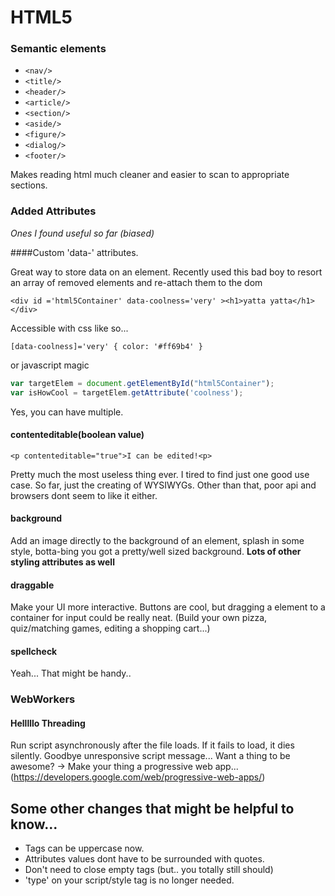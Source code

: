 # HTML5

### Semantic elements

- `<nav/>`
- `<title/>`
- `<header/>`
- `<article/>`
- `<section/>`
- `<aside/>`
- `<figure/>`
- `<dialog/>`
- `<footer/>`

Makes reading html much cleaner and easier to scan to appropriate sections.


### Added Attributes
*Ones I found useful so far (biased)*

####Custom 'data-' attributes.

Great way to store data on an element.
Recently used this bad boy to resort an array of removed elements and re-attach them to the dom

`<div id ='html5Container' data-coolness='very' ><h1>yatta yatta</h1></div>`

Accessible with css like so...

`[data-coolness]='very' {
  color: '#ff69b4'
  }`

   or javascript magic
```javascript
var targetElem = document.getElementById("html5Container");
var isHowCool = targetElem.getAttribute('coolness');
```

Yes, you can have multiple.

#### contenteditable(boolean value)

`<p contenteditable="true">I can be edited!<p>`

Pretty much the most useless thing ever. I tired to find just one good use case. So far, just the creating of WYSIWYGs. Other than that, poor api and browsers dont seem to like it either.

#### background
Add an image directly to the background of an element, splash in some style, botta-bing you got a pretty/well sized background.
**Lots of other styling attributes as well**

#### draggable
Make your UI more interactive. Buttons are cool, but dragging a element to a container for input could be really neat. (Build your own pizza, quiz/matching games, editing a shopping cart...)

#### spellcheck
Yeah... That might be handy..

### WebWorkers
#### Helllllo Threading

Run script asynchronously after the file loads. If it fails to load, it dies silently. Goodbye unresponsive script message... Want a thing to be awesome? -> Make your thing a progressive web app... (https://developers.google.com/web/progressive-web-apps/)

## Some other changes that might be helpful to know...
  - Tags can be uppercase now.
  - Attributes values dont have to be surrounded with quotes.
  - Don't need to close empty tags (but.. you totally still should)
  - 'type' on your script/style tag is no longer needed.

